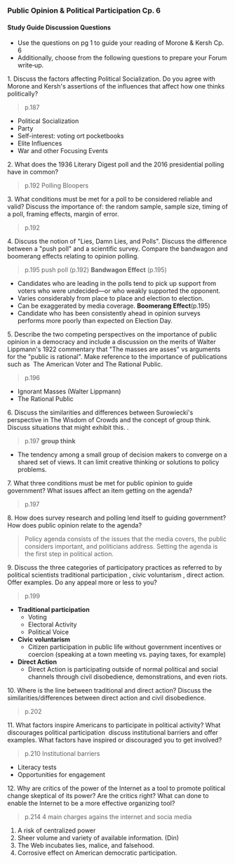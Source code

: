 ### Public Opinion & Political Participation Cp. 6

#### Study Guide Discussion Questions
+ Use the questions on pg 1 to guide your reading of Morone & Kersh Cp. 6
+ Additionally, choose from the following questions to prepare your Forum write‐up.

1\. Discuss the factors affecting Political Socialization. Do you agree with Morone and Kersh's assertions of the influences that affect how one thinks politically?
> p.187

+ Political Socialization
+ Party
+ Self-interest: voting ort pocketbooks
+ Elite Influences
+ War and other Focusing Events

2\. What does the 1936 Literary Digest poll and the 2016 presidential polling have in common?
> p.192
Polling Bloopers

3\. What conditions must be met for a poll to be considered reliable and valid? Discuss the importance of: the random sample, sample size, timing of a poll, framing effects, margin of error.
>p.192

4\. Discuss the notion of "Lies, Damn Lies, and Polls". Discuss the difference between a "push poll" and a scientific survey. Compare the bandwagon and boomerang effects relating to opinion polling.
>p.195
push poll (p.192)
**Bandwagon Effect** (p.195)
+ Candidates who are leading in the polls tend to pick up support from voters who were undecided—or who weakly supported the opponent.
+ Varies considerably from place to place and election to election.
+ Can be exaggerated by media coverage.
**Boomerang Effect**(p.195)
+ Candidate who has been consistently ahead in opinion surveys performs more poorly than expected on Election Day.

5\. Describe the two competing perspectives on the importance of public opinion in a democracy and include a discussion on the merits of Walter Lippmann's 1922 commentary that "The masses are asses" vs arguments for the "public is rational". Make reference to the importance of publications such as ­ The American Voter and The Rational Public.
>p.196

+ Ignorant Masses (Walter Lippmann)
+ The Rational Public

6\. Discuss the similarities and differences between Surowiecki's perspective in The Wisdom of Crowds and the concept of group think. Discuss situations that might exhibit this. .
>p.197
**group think**
+ The tendency among a small group of decision makers to converge on a shared set of views. It can limit creative thinking or solutions to policy problems.

7\. What three conditions must be met for public opinion to guide government? What issues affect an item getting on the agenda?
>p.197

8\. How does survey research and polling lend itself to guiding government? How does public opinion relate to the agenda?
> Policy agenda consists of the issues that the media covers, the public considers important, and politicians address. Setting the agenda is the first step in political action.

9\. Discuss the three categories of participatory practices as referred to by political scientists ­traditional participation , civic voluntarism , direct action. Offer examples. Do any appeal more or less to you?
> p.199
+ **Traditional participation**
  + Voting
  + Electoral Activity
  + Political Voice
+ **Civic voluntarism**
  +  Citizen participation in public life without government incentives or coercion (speaking at a town meeting vs. paying taxes, for example)
+ **Direct Action**
  + Direct Action is participating outside of normal political and social
channels through civil disobedience, demonstrations, and even riots.

10\. Where is the line between traditional and direct action? Discuss the similarities/differences between direct action and civil disobedience.
>p.202

11\. What factors inspire Americans to participate in political activity? What discourages political participation ­ discuss institutional barriers and offer examples. What factors have inspired or discouraged you to get involved?
>p.210
Institutional barriers
+ Literacy tests
+ Opportunities for engagement

12\. Why are critics of the power of the Internet as a tool to promote political change skeptical of its power? Are the critics right? What can done to enable the Internet to be a more effective organizing tool?
>p.214
4 main charges agains the internet and socia media
1. A risk of centralized power
2. Sheer volume and variety of available information. (Din)
3. The Web incubates lies, malice, and falsehood.
4. Corrosive effect on American democratic participation. 
